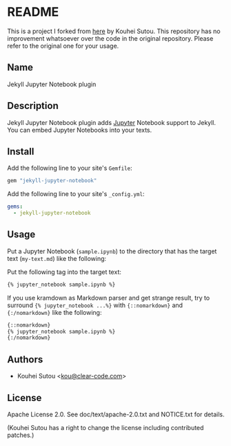 # README

This is a project I forked from
[here](https://github.com/red-data-tools/jekyll-jupyter-notebook) by Kouhei
Sutou. This repository has no improvement whatsoever over the code in the
original repository. Please refer to the original one for your usage.


## Name

Jekyll Jupyter Notebook plugin

## Description

Jekyll Jupyter Notebook plugin adds [Jupyter](http://jupyter.org/) Notebook support to Jekyll. You can embed Jupyter Notebooks into your texts.

## Install

Add the following line to your site's `Gemfile`:

```ruby
gem "jekyll-jupyter-notebook"
```

Add the following line to your site's `_config.yml`:

```yaml
gems:
  - jekyll-jupyter-notebook
```

## Usage

Put a Jupyter Notebook (`sample.ipynb`) to the directory that has the target text (`my-text.md`) like the following:


Put the following tag into the target text:

```markdown
{% jupyter_notebook sample.ipynb %}
```

If you use kramdown as Markdown parser and get strange result, try to surround `{% jupyter_notebook ...%}` with `{::nomarkdown}` and `{:/nomarkdown}` like the following:

```markdown
{::nomarkdown}
{% jupyter_notebook sample.ipynb %}
{:/nomarkdown}
```

## Authors

* Kouhei Sutou \<kou@clear-code.com\>

## License

Apache License 2.0. See doc/text/apache-2.0.txt and NOTICE.txt for details.

(Kouhei Sutou has a right to change the license including contributed patches.)
